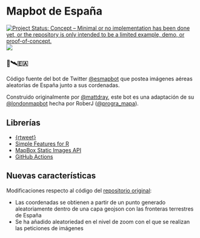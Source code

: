 # Mapbot de España 

[![Project Status: Concept – Minimal or no implementation has been done
yet, or the repository is only intended to be a limited example, demo,
or
proof-of-concept.](https://www.repostatus.org/badges/latest/concept.svg)](https://www.repostatus.org/#concept)
[![](https://img.shields.io/badge/Twitter-@esmapbot-white?style=flat&labelColor=blue&logo=Twitter&logoColor=white)](https://twitter.com/esmapbot)

### 🤖🛰️🇪🇦

Código fuente del bot de Twitter [@esmapbot](https://www.twitter.com/esmapbot) que postea imágenes aéreas aleatorias de España junto a sus cordenadas.

Construido originalmente por [@mattdray](https://twitter.com/mattdray), este bot es una adaptación de su [@londonmapbot](https://twitter.com/londonmapbot) hecha por RoberJ ([@progra_mapa](https://www.twitter.com/progra_mapa)). 

## Librerías 

* [{rtweet}](https://docs.ropensci.org/rtweet/)
* [Simple Features for R](https://github.com/r-spatial/sf/)
* [MapBox Static Images API](https://docs.mapbox.com/api/maps/static-images/)
* [GitHub Actions](https://docs.github.com/en/actions) 


## Nuevas características
Modificaciones respecto al código del [repositorio original](https://github.com/matt-dray/londonmapbot):

* Las coordenadas se obtienen a partir de un punto generado aleatoriamente dentro de una capa geojson con las fronteras terrestres de España
* Se ha añadido aleatoriedad en el nivel de zoom con el que se realizan las peticiones de imágenes







